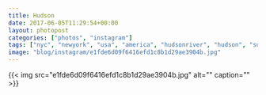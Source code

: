 ```yaml
---
title: Hudson
date: 2017-06-05T11:29:54+00:00
layout: photopost
categories: ["photos", "instagram"]
tags: ["nyc", "newyork", "usa", "america", "hudsonriver", "hudson", "sunset", "oneworldobservatory", "cityscape", "skyline"]
image: "blog/instagram/e1fde6d09f6416efd1c8b1d29ae3904b.jpg"
---
```


{{< img src="e1fde6d09f6416efd1c8b1d29ae3904b.jpg" alt="" caption="" >}}



